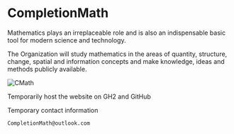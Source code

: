 # CompletionMath
Mathematics plays an irreplaceable role and is also an indispensable basic tool for modern science and technology.

The Organization will study mathematics in the areas of quantity, structure, change, spatial and information concepts and make knowledge, ideas and methods publicly available.

![CMath](https://user-images.githubusercontent.com/111329731/197224373-7d7c93a2-78ca-479f-83e5-7d0a55baa36f.png)

Temporarily host the website on GH2 and GitHub

Temporary contact information

    CompletionMath@outlook.com
